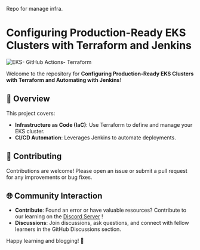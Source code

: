 Repo for manage infra.

# Configuring Production-Ready EKS Clusters with Terraform and Jenkins

![EKS- GitHub Actions- Terraform](assets/Presentation1.gif)


Welcome to the repository for **Configuring Production-Ready EKS Clusters with Terraform and Automating with Jenkins**! 

## 🌟 Overview
This project covers:
- **Infrastructure as Code (IaC)**: Use Terraform to define and manage your EKS cluster.
- **CI/CD Automation**: Leverages Jenkins to automate deployments.


## 🤝 Contributing
Contributions are welcome! Please open an issue or submit a pull request for any improvements or bug fixes.


## 🌐 Community Interaction
- **Contribute**: Found an error or have valuable resources? Contribute to our learning on the [Discord Server](https://discord.com/invite/jdzF8kTtw2) !
- **Discussions**: Join discussions, ask questions, and connect with fellow learners in the GitHub Discussions section.

Happy learning and blogging! 🌟

